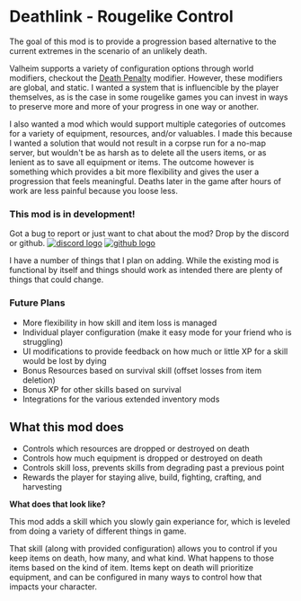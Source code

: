 # Deathlink - Rougelike Control
The goal of this mod is to provide a progression based alternative to the current extremes in the scenario of an unlikely death. 

Valheim supports a variety of configuration options through world modifiers, checkout the [Death Penalty](https://valheim.fandom.com/wiki/World_Modifiers#Death_Penalty) modifier. However, these modifiers are global, and static.
I wanted a system that is influencible by the player themselves, as is the case in some rougelike games you can invest in ways to preserve more and more of your progress in one way or another.

I also wanted a mod which would support multiple categories of outcomes for a variety of equipment, resources, and/or valuables. 
I made this because I wanted a solution that would not result in a corpse run for a no-map server, but wouldn't be as harsh as to delete all the users items, or as lenient as to save all equipment or items.
The outcome however is something which provides a bit more flexibility and gives the user a progression that feels meaningful. Deaths later in the game after hours of work are less painful because you loose less.

### This mod is in development!

Got a bug to report or just want to chat about the mod? Drop by the discord or github.
[![discord logo](https://i.imgur.com/uE6umQE.png)](https://discord.gg/Dmr9PQTy9m)
[![github logo](https://i.imgur.com/lvbP5OF.png)](https://github.com/MidnightsFX/valheim_rougelite)

I have a number of things that I plan on adding. While the existing mod is functional by itself and things should work as intended there are plenty of things that could change.

### Future Plans
- More flexibility in how skill and item loss is managed
- Individual player configuration (make it easy mode for your friend who is struggling)
- UI modifications to provide feedback on how much or little XP for a skill would be lost by dying
- Bonus Resources based on survival skill (offset losses from item deletion)
- Bonus XP for other skills based on survival
- Integrations for the various extended inventory mods

## What this mod does

- Controls which resources are dropped or destroyed on death
- Controls how much equipment is dropped or destroyed on death
- Controls skill loss, prevents skills from degrading past a previous point
- Rewards the player for staying alive, build, fighting, crafting, and harvesting

**What does that look like?**

This mod adds a skill which you slowly gain experiance for, which is leveled from doing a variety of different things in game.

That skill (along with provided configuration) allows you to control if you keep items on death, how many, and what kind. What happens to those items based on the kind of item.
Items kept on death will prioritize equipment, and can be configured in many ways to control how that impacts your character.


